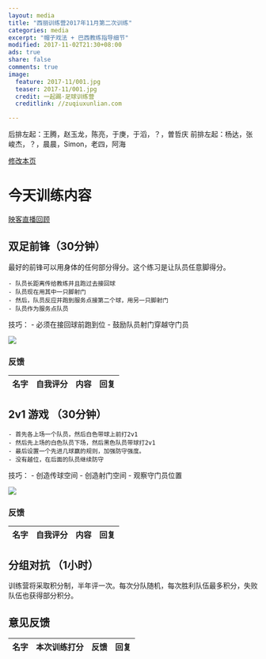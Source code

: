 ```yaml
---
layout: media
title: "西丽训练营2017年11月第二次训练"
categories: media
excerpt: "帽子戏法 + 巴西教练指导细节"
modified: 2017-11-02T21:30+08:00
ads: true
share: false
comments: true
image:
  feature: 2017-11/001.jpg
  teaser: 2017-11/001.jpg
  credit: 一起踢·足球训练营
  creditlink: //zuqiuxunlian.com

---
```

后排左起：王腾，赵玉龙，陈亮，于庚，于滔，？，曽哲庆
前排左起：杨达，张峻杰，？，晨晨，Simon，老四，阿海


<a href="https://github.com/zuqiuxunlian/zuqiuxunlian/edit/gh-pages/_posts/media/2017-11-08-training-20171108.md" class="btn-info">修改本页</a>

# 今天训练内容
<a href="???" class="btn-success">映客直播回顾</a>

## 双足前锋（30分钟）

最好的前锋可以用身体的任何部分得分。这个练习是让队员任意脚得分。

	- 队员长距离传给教练并且跑过去接回球
	- 队员现在用其中一只脚射门
	- 然后，队员反应并跑到服务点接第二个球，用另一只脚射门
	- 队员作为服务点队员

技巧：
	- 必须在接回球前跑到位
    - 鼓励队员射门穿越守门员

![]({{site.url}}/images/2017-11/002.png)

### 反馈

名字|自我评分|内容|回复
---|---|---|---

## 2v1 游戏 （30分钟）

    - 首先各上场一个队员，然后白色带球上前打2v1
    - 然后先上场的白色队员下场，然后黑色队员带球打2v1
    - 最后设置一个先进几球赢的规则，加强防守强度。
    - 没有越位，在后面的队员继续防守

技巧：
    - 创造传球空间
    - 创造射门空间
    - 观察守门员位置

![]({{site.url}}/images/2017-11/003.png)

### 反馈

名字|自我评分|内容|回复
---|---|---|---

## 分组对抗 （1小时）
训练营将采取积分制，半年评一次。每次分队随机，每次胜利队伍最多积分，失败队伍也获得部分积分。

## 意见反馈

名字|本次训练打分|反馈|回复|
---|---|---|---
